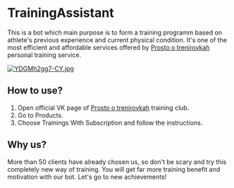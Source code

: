 # TrainingAssistant
This is a bot which main purpose is to form a training programm based on athlete's previous experience and current physical condition. It's one of the most efficient and affordable services offered by [Prosto o trenirovkah](https://vk.com/club_prosto_o_trenirovkah) personal training service.

[![YDGMh2gg7-CY.jpg](https://i.postimg.cc/FsJpZDKB/YDGMh2gg7-CY.jpg)](https://postimg.cc/8jNLkdMR)
## How to use?
1. Open official VK page of [Prosto o trenirovkah](https://vk.com/club_prosto_o_trenirovkah) training club.
2. Go to Products.
3. Choose Trainings With Subscription and follow the instructions.
## Why us?
More than 50 clients have already chosen us, so don't be scary and try this completely new way of training. You will get far more training benefit and motivation with our bot. Let's go to new achievements!


